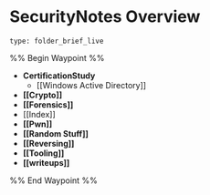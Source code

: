 # SecurityNotes Overview
 
```ccard
type: folder_brief_live
```
%% Begin Waypoint %%
- **CertificationStudy**
	- [[Windows Active Directory]]
- **[[Crypto]]**
- **[[Forensics]]**
- [[Index]]
- **[[Pwn]]**
- **[[Random Stuff]]**
- **[[Reversing]]**
- **[[Tooling]]**
- **[[writeups]]**

%% End Waypoint %%